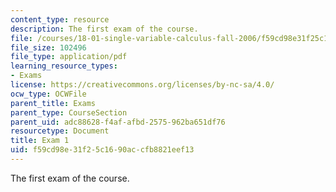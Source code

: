 ```yaml
---
content_type: resource
description: The first exam of the course.
file: /courses/18-01-single-variable-calculus-fall-2006/f59cd98e31f25c1690accfb8821eef13_exam1.pdf
file_size: 102496
file_type: application/pdf
learning_resource_types:
- Exams
license: https://creativecommons.org/licenses/by-nc-sa/4.0/
ocw_type: OCWFile
parent_title: Exams
parent_type: CourseSection
parent_uid: adc88628-f4af-afbd-2575-962ba651df76
resourcetype: Document
title: Exam 1
uid: f59cd98e-31f2-5c16-90ac-cfb8821eef13
---
```

The first exam of the course.